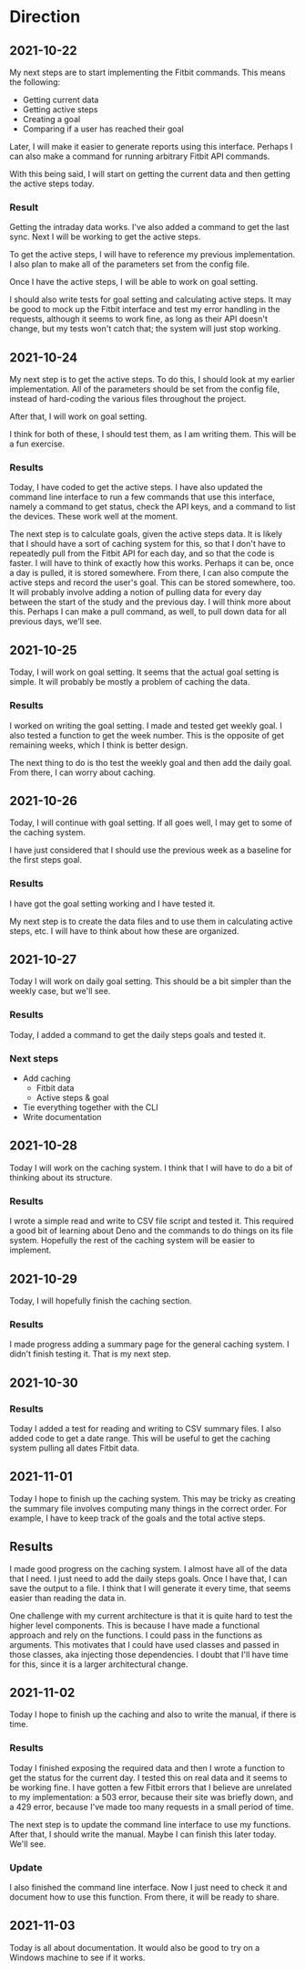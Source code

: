 # Direction

## 2021-10-22

My next steps are to start implementing the Fitbit commands. This means the
following:

- Getting current data
- Getting active steps
- Creating a goal
- Comparing if a user has reached their goal

Later, I will make it easier to generate reports using this interface. Perhaps I
can also make a command for running arbitrary Fitbit API commands.

With this being said, I will start on getting the current data and then getting
the active steps today.

### Result

Getting the intraday data works. I've also added a command to get the last sync.
Next I will be working to get the active steps.

To get the active steps, I will have to reference my previous implementation. I
also plan to make all of the parameters set from the config file.

Once I have the active steps, I will be able to work on goal setting.

I should also write tests for goal setting and calculating active steps. It may
be good to mock up the Fitbit interface and test my error handling in the
requests, although it seems to work fine, as long as their API doesn't change,
but my tests won't catch that; the system will just stop working.

## 2021-10-24

My next step is to get the active steps. To do this, I should look at my earlier
implementation. All of the parameters should be set from the config file,
instead of hard-coding the various files throughout the project.

After that, I will work on goal setting.

I think for both of these, I should test them, as I am writing them. This will
be a fun exercise.

### Results

Today, I have coded to get the active steps. I have also updated the command
line interface to run a few commands that use this interface, namely a command
to get status, check the API keys, and a command to list the devices. These work
well at the moment.

The next step is to calculate goals, given the active steps data. It is likely
that I should have a sort of caching system for this, so that I don't have to
repeatedly pull from the Fitbit API for each day, and so that the code is
faster. I will have to think of exactly how this works. Perhaps it can be, once
a day is pulled, it is stored somewhere. From there, I can also compute the
active steps and record the user's goal. This can be stored somewhere, too. It
will probably involve adding a notion of pulling data for every day between the
start of the study and the previous day. I will think more about this. Perhaps I
can make a pull command, as well, to pull down data for all previous days, we'll
see.

## 2021-10-25

Today, I will work on goal setting. It seems that the actual goal setting is
simple. It will probably be mostly a problem of caching the data.

### Results

I worked on writing the goal setting. I made and tested get weekly goal. I also
tested a function to get the week number. This is the opposite of get remaining
weeks, which I think is better design.

The next thing to do is tho test the weekly goal and then add the daily goal.
From there, I can worry about caching.

## 2021-10-26

Today, I will continue with goal setting. If all goes well, I may get to some of
the caching system.

I have just considered that I should use the previous week as a baseline for the
first steps goal.

### Results

I have got the goal setting working and I have tested it.

My next step is to create the data files and to use them in calculating active
steps, etc. I will have to think about how these are organized.

## 2021-10-27

Today I will work on daily goal setting. This should be a bit simpler than the
weekly case, but we'll see.

### Results

Today, I added a command to get the daily steps goals and tested it.

### Next steps

- Add caching
  - Fitbit data
  - Active steps & goal
- Tie everything together with the CLI
- Write documentation

## 2021-10-28

Today I will work on the caching system. I think that I will have to do a bit of
thinking about its structure.

### Results

I wrote a simple read and write to CSV file script and tested it. This required
a good bit of learning about Deno and the commands to do things on its file
system. Hopefully the rest of the caching system will be easier to implement.

## 2021-10-29

Today, I will hopefully finish the caching section.

### Results

I made progress adding a summary page for the general caching system. I didn't
finish testing it. That is my next step.

## 2021-10-30

### Results

Today I added a test for reading and writing to CSV summary files. I also added
code to get a date range. This will be useful to get the caching system pulling
all dates Fitbit data.

## 2021-11-01

Today I hope to finish up the caching system. This may be tricky as creating the
summary file involves computing many things in the correct order. For example, I
have to keep track of the goals and the total active steps.

## Results

I made good progress on the caching system. I almost have all of the data that I
need. I just need to add the daily steps goals. Once I have that, I can save the
output to a file. I think that I will generate it every time, that seems easier
than reading the data in.

One challenge with my current architecture is that it is quite hard to test the
higher level components. This is because I have made a functional approach and
rely on the functions. I could pass in the functions as arguments. This
motivates that I could have used classes and passed in those classes, aka
injecting those dependencies. I doubt that I'll have time for this, since it is
a larger architectural change.

## 2021-11-02

Today I hope to finish up the caching and also to write the manual, if there is
time.

### Results

Today I finished exposing the required data and then I wrote a function to get
the status for the current day. I tested this on real data and it seems to be
working fine. I have gotten a few Fitbit errors that I believe are unrelated to
my implementation: a 503 error, because their site was briefly down, and a 429
error, because I've made too many requests in a small period of time.

The next step is to update the command line interface to use my functions. After
that, I should write the manual. Maybe I can finish this later today. We'll see.

### Update

I also finished the command line interface. Now I just need to check it and document how to use this function. From there, it will be ready to share.

## 2021-11-03

Today is all about documentation. It would also be good to try on a Windows machine to see if it works.